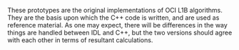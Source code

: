 

These prototypes are the original implementations of OCI L1B algorithms. They are the basis upon which the C++ code is written, and are used as reference material. As one may expect, there will be differences in the way things are handled between IDL and C++, but the two versions should agree with each other in terms of resultant calculations. 